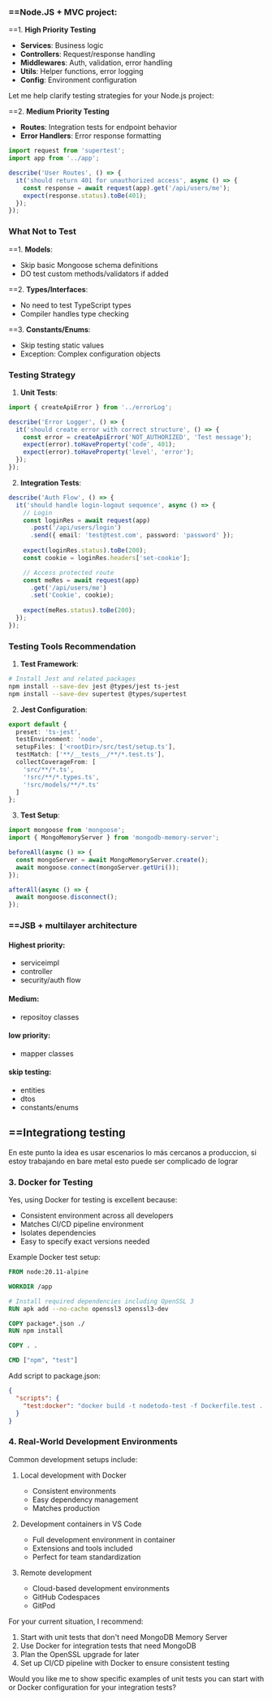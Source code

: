 
###  ==Node.JS + MVC project:

==1. **High Priority Testing**

- **Services**: Business logic
- **Controllers**: Request/response handling
- **Middlewares**: Auth, validation, error handling
- **Utils**: Helper functions, error logging
- **Config**: Environment configuration

Let me help clarify testing strategies for your Node.js project:


==2. **Medium Priority Testing**
- **Routes**: Integration tests for endpoint behavior
- **Error Handlers**: Error response formatting

```typescript
import request from 'supertest';
import app from '../app';

describe('User Routes', () => {
  it('should return 401 for unauthorized access', async () => {
    const response = await request(app).get('/api/users/me');
    expect(response.status).toBe(401);
  });
});
```

### What Not to Test

==1. **Models**: 
- Skip basic Mongoose schema definitions
- DO test custom methods/validators if added

==2. **Types/Interfaces**: 
- No need to test TypeScript types
- Compiler handles type checking

==3. **Constants/Enums**:
- Skip testing static values
- Exception: Complex configuration objects

### Testing Strategy

1. **Unit Tests**:
```typescript
import { createApiError } from '../errorLog';

describe('Error Logger', () => {
  it('should create error with correct structure', () => {
    const error = createApiError('NOT_AUTHORIZED', 'Test message');
    expect(error).toHaveProperty('code', 401);
    expect(error).toHaveProperty('level', 'error');
  });
});
```

2. **Integration Tests**:
```typescript
describe('Auth Flow', () => {
  it('should handle login-logout sequence', async () => {
    // Login
    const loginRes = await request(app)
      .post('/api/users/login')
      .send({ email: 'test@test.com', password: 'password' });
    
    expect(loginRes.status).toBe(200);
    const cookie = loginRes.headers['set-cookie'];

    // Access protected route
    const meRes = await request(app)
      .get('/api/users/me')
      .set('Cookie', cookie);
    
    expect(meRes.status).toBe(200);
  });
});
```

### Testing Tools Recommendation

1. **Test Framework**:
```bash
# Install Jest and related packages
npm install --save-dev jest @types/jest ts-jest
npm install --save-dev supertest @types/supertest
```

2. **Jest Configuration**:
```typescript
export default {
  preset: 'ts-jest',
  testEnvironment: 'node',
  setupFiles: ['<rootDir>/src/test/setup.ts'],
  testMatch: ['**/__tests__/**/*.test.ts'],
  collectCoverageFrom: [
    'src/**/*.ts',
    '!src/**/*.types.ts',
    '!src/models/**/*.ts'
  ]
};
```

3. **Test Setup**:
```typescript
import mongoose from 'mongoose';
import { MongoMemoryServer } from 'mongodb-memory-server';

beforeAll(async () => {
  const mongoServer = await MongoMemoryServer.create();
  await mongoose.connect(mongoServer.getUri());
});

afterAll(async () => {
  await mongoose.disconnect();
});
```


###  ==JSB + multilayer architecture

#### Highest priority:
- serviceimpl
- controller
- security/auth flow

#### Medium:
- repositoy classes

#### low priority:
- mapper classes

#### skip testing:
- entities
- dtos
- constants/enums

## ==Integrationg testing

En este punto la idea es usar escenarios lo más cercanos a produccion, si estoy trabajando en bare metal esto puede ser complicado de lograr

### 3. Docker for Testing
Yes, using Docker for testing is excellent because:
- Consistent environment across all developers
- Matches CI/CD pipeline environment
- Isolates dependencies
- Easy to specify exact versions needed

Example Docker test setup:

````dockerfile
FROM node:20.11-alpine

WORKDIR /app

# Install required dependencies including OpenSSL 3
RUN apk add --no-cache openssl3 openssl3-dev

COPY package*.json ./
RUN npm install

COPY . .

CMD ["npm", "test"]
````

Add script to package.json:
````json
{
  "scripts": {
    "test:docker": "docker build -t nodetodo-test -f Dockerfile.test . && docker run nodetodo-test"
  }
}
````

### 4. Real-World Development Environments
Common development setups include:
1. Local development with Docker
   - Consistent environments
   - Easy dependency management
   - Matches production

2. Development containers in VS Code
   - Full development environment in container
   - Extensions and tools included
   - Perfect for team standardization

3. Remote development
   - Cloud-based development environments
   - GitHub Codespaces
   - GitPod

For your current situation, I recommend:
1. Start with unit tests that don't need MongoDB Memory Server
2. Use Docker for integration tests that need MongoDB
3. Plan the OpenSSL upgrade for later
4. Set up CI/CD pipeline with Docker to ensure consistent testing

Would you like me to show specific examples of unit tests you can start with or Docker configuration for your integration tests?